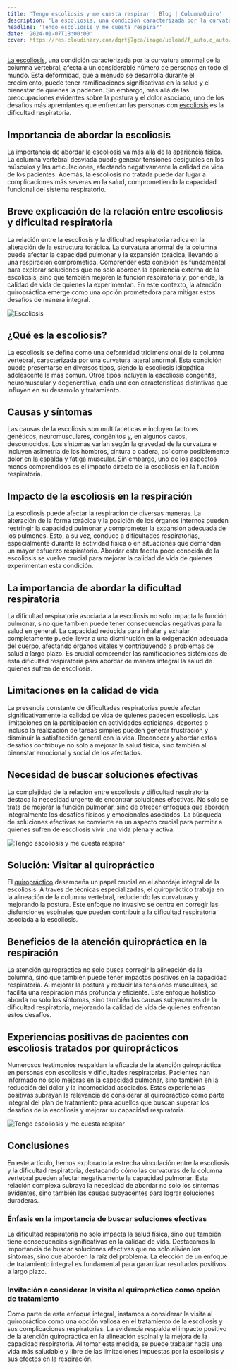 ```yaml
---
title: 'Tengo escoliosis y me cuesta respirar | Blog | ColumnaQuiro'
description: 'La escoliosis, una condición caracterizada por la curvatura anormal de la columna vertebral, afecta a un considerable número de personas en todo el mundo.'
headline: 'Tengo escoliosis y me cuesta respirar'
date: '2024-01-07T18:00:00'
cover: https://res.cloudinary.com/dqrtj7gca/image/upload/f_auto,q_auto/v1/website/blog/escoliosis
---
```


[La escoliosis](https://columnaquiro.com/sintomas/escoliosis), una condición caracterizada por la curvatura anormal de la columna vertebral, afecta a un considerable número de personas en todo el mundo. Esta deformidad, que a menudo se desarrolla durante el crecimiento, puede tener ramificaciones significativas en la salud y el bienestar de quienes la padecen. Sin embargo, más allá de las preocupaciones evidentes sobre la postura y el dolor asociado, uno de los desafíos más apremiantes que enfrentan las personas con [escoliosis](https://columnaquiro.com/sintomas/escoliosis) es la dificultad respiratoria.

## Importancia de abordar la escoliosis

La importancia de abordar la escoliosis va más allá de la apariencia física. La columna vertebral desviada puede generar tensiones desiguales en los músculos y las articulaciones, afectando negativamente la calidad de vida de los pacientes. Además, la escoliosis no tratada puede dar lugar a complicaciones más severas en la salud, comprometiendo la capacidad funcional del sistema respiratorio.

## Breve explicación de la relación entre escoliosis y dificultad respiratoria

La relación entre la escoliosis y la dificultad respiratoria radica en la alteración de la estructura torácica. La curvatura anormal de la columna puede afectar la capacidad pulmonar y la expansión torácica, llevando a una respiración comprometida. Comprender esta conexión es fundamental para explorar soluciones que no solo aborden la apariencia externa de la escoliosis, sino que también mejoren la función respiratoria y, por ende, la calidad de vida de quienes la experimentan. En este contexto, la atención quiropráctica emerge como una opción prometedora para mitigar estos desafíos de manera integral.

![Escoliosis](https://res.cloudinary.com/dqrtj7gca/image/upload/f_auto,q_auto/v1/website/blog/escoliosis)

## ¿Qué es la escoliosis?

La escoliosis se define como una deformidad tridimensional de la columna vertebral, caracterizada por una curvatura lateral anormal. Esta condición puede presentarse en diversos tipos, siendo la escoliosis idiopática adolescente la más común. Otros tipos incluyen la escoliosis congénita, neuromuscular y degenerativa, cada una con características distintivas que influyen en su desarrollo y tratamiento.

## Causas y síntomas

Las causas de la escoliosis son multifacéticas e incluyen factores genéticos, neuromusculares, congénitos y, en algunos casos, desconocidos. Los síntomas varían según la gravedad de la curvatura e incluyen asimetría de los hombros, cintura o cadera, así como posiblemente [dolor en la espalda](https://columnaquiro.com/blog/dolor-de-espalda) y fatiga muscular. Sin embargo, uno de los aspectos menos comprendidos es el impacto directo de la escoliosis en la función respiratoria.

## Impacto de la escoliosis en la respiración

La escoliosis puede afectar la respiración de diversas maneras. La alteración de la forma torácica y la posición de los órganos internos pueden restringir la capacidad pulmonar y comprometer la expansión adecuada de los pulmones. Esto, a su vez, conduce a dificultades respiratorias, especialmente durante la actividad física o en situaciones que demandan un mayor esfuerzo respiratorio. Abordar esta faceta poco conocida de la escoliosis se vuelve crucial para mejorar la calidad de vida de quienes experimentan esta condición.

## La importancia de abordar la dificultad respiratoria

La dificultad respiratoria asociada a la escoliosis no solo impacta la función pulmonar, sino que también puede tener consecuencias negativas para la salud en general. La capacidad reducida para inhalar y exhalar completamente puede llevar a una disminución en la oxigenación adecuada del cuerpo, afectando órganos vitales y contribuyendo a problemas de salud a largo plazo. Es crucial comprender las ramificaciones sistémicas de esta dificultad respiratoria para abordar de manera integral la salud de quienes sufren de escoliosis.

## Limitaciones en la calidad de vida

La presencia constante de dificultades respiratorias puede afectar significativamente la calidad de vida de quienes padecen escoliosis. Las limitaciones en la participación en actividades cotidianas, deportes o incluso la realización de tareas simples pueden generar frustración y disminuir la satisfacción general con la vida. Reconocer y abordar estos desafíos contribuye no solo a mejorar la salud física, sino también al bienestar emocional y social de los afectados.

## Necesidad de buscar soluciones efectivas

La complejidad de la relación entre escoliosis y dificultad respiratoria destaca la necesidad urgente de encontrar soluciones efectivas. No solo se trata de mejorar la función pulmonar, sino de ofrecer enfoques que aborden integralmente los desafíos físicos y emocionales asociados. La búsqueda de soluciones efectivas se convierte en un aspecto crucial para permitir a quienes sufren de escoliosis vivir una vida plena y activa.

![Tengo escoliosis y me cuesta respirar](https://res.cloudinary.com/dqrtj7gca/image/upload/f_auto,q_auto/v1/website/blog/escoliosis-y-me-cuesta-respirar-2)

## Solución: Visitar al quiropráctico

El [quiropráctico](https://columnaquiro.com) desempeña un papel crucial en el abordaje integral de la escoliosis. A través de técnicas especializadas, el quiropráctico trabaja en la alineación de la columna vertebral, reduciendo las curvaturas y mejorando la postura. Este enfoque no invasivo se centra en corregir las disfunciones espinales que pueden contribuir a la dificultad respiratoria asociada a la escoliosis.

## Beneficios de la atención quiropráctica en la respiración

La atención quiropráctica no solo busca corregir la alineación de la columna, sino que también puede tener impactos positivos en la capacidad respiratoria. Al mejorar la postura y reducir las tensiones musculares, se facilita una respiración más profunda y eficiente. Este enfoque holístico aborda no solo los síntomas, sino también las causas subyacentes de la dificultad respiratoria, mejorando la calidad de vida de quienes enfrentan estos desafíos.

## Experiencias positivas de pacientes con escoliosis tratados por quiroprácticos

Numerosos testimonios respaldan la eficacia de la atención quiropráctica en personas con escoliosis y dificultades respiratorias. Pacientes han informado no solo mejoras en la capacidad pulmonar, sino también en la reducción del dolor y la incomodidad asociados. Estas experiencias positivas subrayan la relevancia de considerar al quiropráctico como parte integral del plan de tratamiento para aquellos que buscan superar los desafíos de la escoliosis y mejorar su capacidad respiratoria.

![Tengo escoliosis y me cuesta respirar](https://res.cloudinary.com/dqrtj7gca/image/upload/f_auto,q_auto/v1/website/blog/escoliosis-y-me-cuesta-respirar)

## Conclusiones

En este artículo, hemos explorado la estrecha vinculación entre la escoliosis y la dificultad respiratoria, destacando cómo las curvaturas de la columna vertebral pueden afectar negativamente la capacidad pulmonar. Esta relación complexa subraya la necesidad de abordar no solo los síntomas evidentes, sino también las causas subyacentes para lograr soluciones duraderas.

### Énfasis en la importancia de buscar soluciones efectivas

La dificultad respiratoria no solo impacta la salud física, sino que también tiene consecuencias significativas en la calidad de vida. Destacamos la importancia de buscar soluciones efectivas que no solo alivien los síntomas, sino que aborden la raíz del problema. La elección de un enfoque de tratamiento integral es fundamental para garantizar resultados positivos a largo plazo.

### Invitación a considerar la visita al quiropráctico como opción de tratamiento

Como parte de este enfoque integral, instamos a considerar la visita al quiropráctico como una opción valiosa en el tratamiento de la escoliosis y sus complicaciones respiratorias. La evidencia respalda el impacto positivo de la atención quiropráctica en la alineación espinal y la mejora de la capacidad respiratoria. Al tomar esta medida, se puede trabajar hacia una vida más saludable y libre de las limitaciones impuestas por la escoliosis y sus efectos en la respiración.
